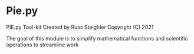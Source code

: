# Pie.py

PIE.py Tool-kit
Created by Russ Steighler
Copyright (C) 2021

The goal of this module is to simplify mathematical functions
and scientific operations to streamline work
